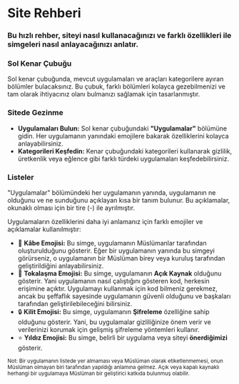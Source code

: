 # Site Rehberi  

### Bu hızlı rehber, siteyi nasıl kullanacağınızı ve farklı özellikleri ile simgeleri nasıl anlayacağınızı anlatır.  

### Sol Kenar Çubuğu  
Sol kenar çubuğunda, mevcut uygulamaları ve araçları kategorilere ayıran bölümler bulacaksınız. Bu çubuk, farklı bölümleri kolayca gezebilmenizi ve tam olarak ihtiyacınız olanı bulmanızı sağlamak için tasarlanmıştır.  

### Sitede Gezinme  
- **Uygulamaları Bulun:** Sol kenar çubuğundaki **"Uygulamalar"** bölümüne gidin. Her uygulamanın yanındaki emojilere bakarak özelliklerini kolayca anlayabilirsiniz.  
- **Kategorileri Keşfedin:** Kenar çubuğundaki kategorileri kullanarak gizlilik, üretkenlik veya eğlence gibi farklı türdeki uygulamaları keşfedebilirsiniz.  

### Listeler  
"Uygulamalar" bölümündeki her uygulamanın yanında, uygulamanın ne olduğunu ve ne sunduğunu açıklayan kısa bir tanım bulunur. Bu açıklamalar, okunaklı olması için bir tire (-) ile ayrılmıştır.  

Uygulamaların özelliklerini daha iyi anlamanız için farklı emojiler ve açıklamalar kullanılmıştır:  
- 🕋 **Kâbe Emojisi:** Bu simge, uygulamanın Müslümanlar tarafından oluşturulduğunu gösterir. Eğer bir uygulamanın yanında bu simgeyi görürseniz, o uygulamanın bir Müslüman birey veya kuruluş tarafından geliştirildiğini anlayabilirsiniz.  
- 🤝 **Tokalaşma Emojisi:** Bu simge, uygulamanın **Açık Kaynak** olduğunu gösterir. Yani uygulamanın nasıl çalıştığını gösteren kod, herkesin erişimine açıktır. Uygulamayı kullanmak için kod bilmeniz gerekmez, ancak bu şeffaflık sayesinde uygulamanın güvenli olduğunu ve başkaları tarafından geliştirilebileceğini bilirsiniz.  
- 🔒 **Kilit Emojisi:** Bu simge, uygulamanın **Şifreleme** özelliğine sahip olduğunu gösterir. Yani, bu uygulamalar gizliliğinize önem verir ve verilerinizi korumak için gelişmiş şifreleme yöntemleri kullanır.  
- ⭐ **Yıldız Emojisi:** Bu simge, belirli bir uygulama veya siteyi **önerdiğimizi** gösterir.  

<small>Not: Bir uygulamanın listede yer almaması veya Müslüman olarak etiketlenmemesi, onun Müslüman olmayan biri tarafından yapıldığı anlamına gelmez. Açık veya kapalı kaynaklı herhangi bir uygulamaya Müslüman bir geliştirici katkıda bulunmuş olabilir.</small>